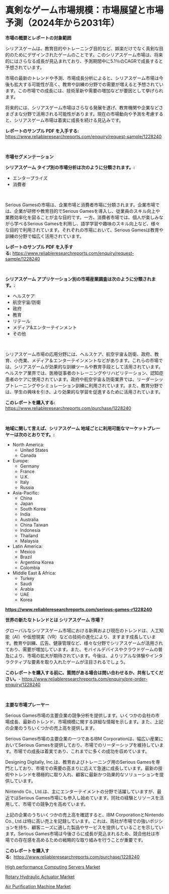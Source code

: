 <p><h1>真剣なゲーム市場規模：市場展望と市場予測（2024年から2031年）</h1></p><p><strong>市場の概要とレポートの対象範囲</strong></p>
<p><p>シリアスゲームは、教育目的やトレーニング目的など、娯楽だけでなく真剣な目的のためにデザインされたゲームのことです。このシリアスゲーム市場は、将来的にはさらなる成長が見込まれており、予測期間中に5.1％のCAGRで成長すると予想されています。</p><p>市場の最新のトレンドや予測、市場成長分析によると、シリアスゲーム市場は今後も拡大する可能性が高く、教育や訓練の分野での需要が増えると予想されています。この市場での成長には、技術革新や需要の増加などが要因として挙げられます。</p><p>将来的には、シリアスゲーム市場はさらなる発展を遂げ、教育機関や企業などさまざまな分野で活用される可能性があります。現在の市場動向や予測を考慮すると、シリアスゲーム市場は着実に成長を続ける見込みです。</p></p>
<p><strong>レポートのサンプル PDF を入手する:</strong> <a href="https://www.reliableresearchreports.com/enquiry/request-sample/1228240">https://www.reliableresearchreports.com/enquiry/request-sample/1228240</a></p>
<p>&nbsp;</p>
<p><strong>市場セグメンテーション</strong></p>
<p><strong>シリアスゲーム タイプ別の市場分析は次のように分類されます。:</strong></p>
<p><ul><li>エンタープライズ</li><li>消費者</li></ul></p>
<p>&nbsp;</p>
<p><p>Serious Gamesの市場は、企業市場と消費者市場に分類されます。企業市場では、企業が研修や教育目的でSerious Gamesを導入し、従業員のスキル向上や業務効率化を図ることが主な目的です。一方、消費者市場では、個人が楽しみながら学べるSerious Gamesを利用し、語学学習や趣味のスキル向上など、様々な目的で利用されています。それぞれの市場において、Serious Gamesは教育や訓練の分野で幅広く活用されています。</p></p>
<p><strong>レポートのサンプル PDF を入手する:</strong>&nbsp;<a href="https://www.reliableresearchreports.com/enquiry/request-sample/1228240">https://www.reliableresearchreports.com/enquiry/request-sample/1228240</a></p>
<p>&nbsp;</p>
<p><strong> シリアスゲーム アプリケーション別の市場産業調査は次のように分類されます。:</strong></p>
<p><ul><li>ヘルスケア</li><li>航空宇宙/防衛</li><li>政府</li><li>教育</li><li>リテール</li><li>メディア&エンターテインメント</li><li>その他</li></ul></p>
<p>&nbsp;</p>
<p><p>シリアスゲーム市場の応用分野には、ヘルスケア、航空宇宙＆防衛、政府、教育、小売業、メディア＆エンターテインメントなどがあります。これらの市場では、シリアスゲームが効果的な訓練ツールや教育手段として活用されています。ヘルスケア業界では、医療従事者のトレーニングやリハビリテーション、認知症患者のケアに使用されています。政府や航空宇宙＆防衛業界では、リーダーシップトレーニングやシミュレーション訓練に利用されています。また、教育分野では、学生の興味を引き、より効果的な学習を促進するために活用されています。</p></p>
<p><strong>このレポートを購入する:</strong>&nbsp; <a href="https://www.reliableresearchreports.com/purchase/1228240">https://www.reliableresearchreports.com/purchase/1228240</a></p>
<p>&nbsp;</p>
<p><strong>地域に関して言えば、シリアスゲーム 地域ごとに利用可能なマーケットプレーヤーは次のとおりです。:</strong></p>
<p><ul>
    <li>
        North America:
        <ul>
            <li>United States</li>
            <li>Canada</li>
        </ul>
    </li>
    <li>
        Europe:
        <ul>
            <li>Germany</li>
            <li>France</li>
            <li>U.K.</li>
            <li>Italy</li>
            <li>Russia</li>
        </ul>
    </li>
    <li>
        Asia-Pacific:
        <ul>
            <li>China</li>
            <li>Japan</li>
            <li>South Korea</li>
            <li>India</li>
            <li>Australia</li>
            <li>China Taiwan</li>
            <li>Indonesia</li>
            <li>Thailand</li>
            <li>Malaysia</li>
        </ul>
    </li>
    <li>
        Latin America:
        <ul>
            <li>Mexico</li>
            <li>Brazil</li>
            <li>Argentina Korea</li>
            <li>Colombia</li>
        </ul>
    </li>
    <li>
        Middle East & Africa:
        <ul>
            <li>Turkey</li>
            <li>Saudi</li>
            <li>Arabia</li>
            <li>UAE</li>
            <li>Korea</li>
        </ul>
    </li>
    </ul></p>
<p><strong><a href="https://www.reliableresearchreports.com/serious-games-r1228240">https://www.reliableresearchreports.com/serious-games-r1228240</a></strong>&nbsp;</p>
<p><strong>世界の新たなトレンドとは シリアスゲーム 市場？</strong></p>
<p><p>グローバルなシリアスゲーム市場における新興および現在のトレンドは、人工知能（AI）や仮想現実（VR）などの技術の進化により、ますます成長しています。教育や訓練、広告、健康管理など、様々な分野でシリアスゲームが活用されており、需要が増加しています。また、モバイルデバイスやクラウドゲームの普及により、市場の拡大が期待されています。今後は、よりリアルな体験やインタラクティブな要素を取り入れたゲームが注目されるでしょう。</p></p>
<p><strong>このレポートを購入する前に、質問がある場合は問い合わせるか、共有してください。</strong>- <a href="https://www.reliableresearchreports.com/enquiry/pre-order-enquiry/1228240">https://www.reliableresearchreports.com/enquiry/pre-order-enquiry/1228240</a></p>
<p>&nbsp;</p>
<p><strong>主要な市場プレーヤー</strong></p>
<p><p>Serious Games市場の主要企業の競争分析を提供します。いくつかの会社の市場成長、最新のトレンド、市場規模に関する詳細な情報を示します。また、上記の企業のうちいくつかの売上高を提供します。</p><p>Serious Games市場の主要企業の一つであるIBM Corporationは、幅広い産業においてSerious Gamesを提供しており、市場でのリーダーシップを維持しています。市場での成長は着実であり、これまでに多くの成功を収めています。</p><p>Designing Digitally, Inc.は、教育およびトレーニング用のSerious Gamesを専門としており、市場での需要の高まりに応えて急速に成長しています。最新の技術やトレンドを積極的に取り入れ、顧客に最新かつ効果的なソリューションを提供しています。</p><p>Nintendo Co., Ltd.は、主にエンターテイメントの分野で活躍していますが、最近ではSerious Games市場にも参入し始めています。同社の経験とリソースを活用して、市場での競争力を高めています。</p><p>上記の企業のうちいくつかの売上高を確認すると、IBM CorporationとNintendo Co., Ltd.は特に高い売上を記録しています。これは、両社が市場での強いポジションを持ち、顧客ニーズに適した製品やサービスを提供していることを示しています。Serious Games市場は今後さらに成長が見込まれるため、競合他社は市場での存在感を高めるための戦略的な取り組みを行うことが重要です。</p></p>
<p><strong>このレポートを購入する:</strong>&nbsp;&nbsp;<a href="https://www.reliableresearchreports.com/purchase/1228240">https://www.reliableresearchreports.com/purchase/1228240</a></p>
<p><p><a href="https://pretty-mail-caf.notion.site/High-performance-Computing-Servers-Market-Analysis-Its-CAGR-Market-Segmentation-and-Global-Industr-087fddfd42bb45d5be519652efb396aa">High performance Computing Servers Market</a></p><p><a href="https://github.com/myacatherineblakecaczo9vcsw/Market-Research-Report-List-2/blob/main/rotary-hydraulic-actuator-market.md">Rotary Hydraulic Actuator Market</a></p><p><a href="https://github.com/okotobwrhuteie/Market-Research-Report-List-2/blob/main/air-purification-machine-market.md">Air Purification Machine Market</a></p></p>